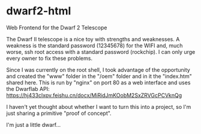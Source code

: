 # dwarf2-html
Web Frontend for the Dwarf 2 Telescope


The Dwarf II telescope is a nice toy with strengths and weaknesses. A weakness is the standard password (12345678) for the WIFI and, much worse, ssh root access with a standard password (rockchip). I can only urge every owner to fix these problems.

Since I was currently on the root shell, I took advantage of the opportunity and created the "www" folder in the "/oem" folder and in it the "index.htm" shared here. This is run by "nginx" on port 80 as a web interface and uses the Dwarflab API: https://hj433clxpv.feishu.cn/docx/MiRidJmKOobM2SxZRVGcPCVknQg

I haven't yet thought about whether I want to turn this into a project, so I'm just sharing a primitive "proof of concept".

I'm just a little dwarf...
